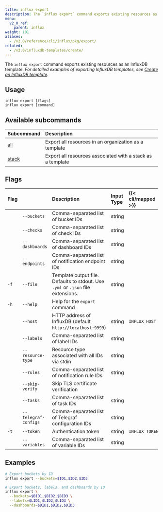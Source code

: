 ```yaml
---
title: influx export
description: The `influx export` command exports existing resources as an InfluxDB template.
menu:
  v2_0_ref:
    parent: influx
weight: 101
aliases:
  - /v2.0/reference/cli/influx/pkg/export/
related:
  - /v2.0/influxdb-templates/create/
---
```


The `influx export` command exports existing resources as an InfluxDB template.
_For detailed examples of exporting InfluxDB templates, see
[Create an InfluxDB template](/v2.0/influxdb-templates/create/)._

## Usage
```
influx export [flags]
influx export [command]
```

## Available subcommands
| Subcommand                                        | Description                                                |
|:----------                                        |:-----------                                                |
| [all](/v2.0/reference/cli/influx/export/all/)     | Export all resources in an organization as a template      |
| [stack](/v2.0/reference/cli/influx/export/stack/) | Export all resources associated with a stack as a template |

## Flags

| Flag |                      | Description                                                                      | Input Type | {{< cli/mapped >}} |
|:---- |:---                  |:-----------                                                                      |:---------- |:------------------ |
|      | `--buckets`          | Comma-separated list of bucket IDs                                               | string     |                    |
|      | `--checks`           | Comma-separated list of check IDs                                                | string     |                    |
|      | `--dashboards`       | Comma-separated list of dashboard IDs                                            | string     |                    |
|      | `--endpoints`        | Comma-separated list of notification endpoint IDs                                | string     |                    |
| `-f` | `--file`             | Template output file. Defaults to stdout. Use `.yml` or `.json` file extensions. | string     |                    |
| `-h` | `--help`             | Help for the `export` command                                                    |            |                    |
|      | `--host`             | HTTP address of InfluxDB (default `http://localhost:9999`)                       | string     | `INFLUX_HOST`      |
|      | `--labels`           | Comma-separated list of label IDs                                                | string     |                    |
|      | `--resource-type`    | Resource type associated with all IDs via stdin                                  | string     |                    |
|      | `--rules`            | Comma-separated list of notification rule IDs                                    | string     |                    |
|      | `--skip-verify`      | Skip TLS certificate verification                                                |            |                    |
|      | `--tasks`            | Comma-separated list of task IDs                                                 | string     |                    |
|      | `--telegraf-configs` | Comma-separated list of Telegraf configuration IDs                               | string     |                    |
| `-t` | `--token`            | Authentication token                                                             | string     | `INFLUX_TOKEN`     |
|      | `--variables`        | Comma-separated list of variable IDs                                             | string     |                    |

## Examples
```sh
# Export buckets by ID
influx export --buckets=$ID1,$ID2,$ID3

# Export buckets, labels, and dashboards by ID
influx export \
  --buckets=$BID1,$BID2,$BID3 \
  --labels=$LID1,$LID2,$LID3 \
  --dashboards=$DID1,$DID2,$DID3
```
